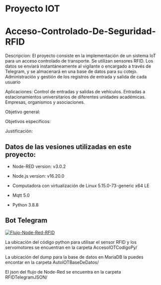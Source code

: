 # Proyecto IOT
# Acceso-Controlado-De-Seguridad-RFID
Descripcion: El proyecto consiste en la implementación de un sistema IoT para un acceso controlado de transporte. Se utilizan sensores RFID. Los datos se enviará instantáneamente al vigilante o encargado a través de Telegram, y se almacenará en una base de datos para su cotejo. Administración y gestión de los registros de entrada y salida de cada usuario

Aplicaciones: Control de entradas y salidas de vehículos. Entradas a estacionamientos universitarios de diferentes unidades académicas. Empresas, organismos y asociaciones.

Objetivo general:	

Objetivos específicos:	

Justificación:	

## Datos de las vesiones utilizadas en este proyecto:

+ Node-RED version: v3.0.2

+ Node.js  version: v16.20.0

+ Computadora con virtualización de Linux 5.15.0-73-generic x64 LE

+ Mqtt 5.0

+ Python 3.8.8

## Bot Telegram
<a href="https://ibb.co/0nF9TLp"><img src="https://i.ibb.co/Fh0Y21k/Flujo-Node-Red-RFID.png" alt="Flujo-Node-Red-RFID" border="0" /></a> 


La ubicación del código python para utilisar el sensor RFID y los servomotores se encuentran en la carpeta AccesoIOTCodigoPy/

La ubicación del dump para la base de datos en MariaDB la puedes encontar en la carpeta AutoIOTBaseDeDatos/

El json del flujo de Node-Red se encuentra en la carpeta RFIDTelegramJSON/
